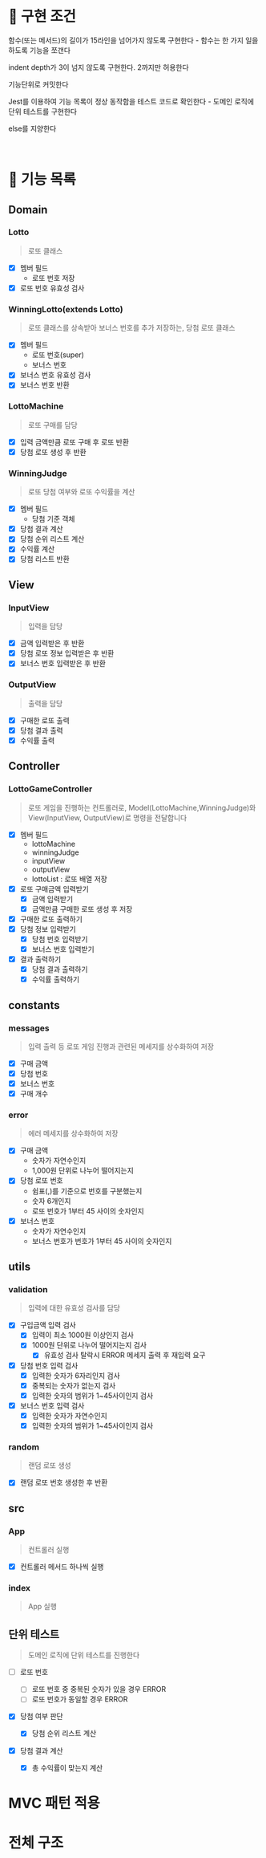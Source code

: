 # 🎯 구현 조건

함수(또는 메서드)의 길이가 15라인을 넘어가지 않도록 구현한다 - 함수는 한 가지 일을 하도록 기능을 쪼갠다

indent depth가 3이 넘지 않도록 구현한다. 2까지만 허용한다

기능단위로 커밋한다

Jest를 이용하여 기능 목록이 정상 동작함을 테스트 코드로 확인한다 - 도메인 로직에 단위 테스트를 구현한다

else를 지양한다

<br>

# 🚀 기능 목록

## Domain

### Lotto

> 로또 클래스

- [x] 멤버 필드
  - 로또 번호 저장
- [x] 로또 번호 유효성 검사

### WinningLotto(extends Lotto)

> 로또 클래스를 상속받아 보너스 번호를 추가 저장하는, 당첨 로또 클래스

- [x] 멤버 필드
  - 로또 번호(super)
  - 보너스 번호
- [x] 보너스 번호 유효성 검사
- [x] 보너스 번호 반환

### LottoMachine

> 로또 구매를 담당

- [x] 입력 금액만큼 로또 구매 후 로또 반환
- [x] 당첨 로또 생성 후 반환

### WinningJudge

> 로또 당첨 여부와 로또 수익률을 계산

- [x] 멤버 필드
  - 당첨 기준 객체
- [x] 당첨 결과 계산
- [x] 당첨 순위 리스트 계산
- [x] 수익률 계산
- [x] 당첨 리스트 반환

## View

### InputView

> 입력을 담당

- [x] 금액 입력받은 후 반환
- [x] 당첨 로또 정보 입력받은 후 반환
- [x] 보너스 번호 입력받은 후 반환

### OutputView

> 출력을 담당

- [x] 구매한 로또 출력
- [x] 당첨 결과 출력
- [x] 수익률 출력

## Controller

### LottoGameController

> 로또 게임을 진행하는 컨트롤러로, Model(LottoMachine,WinningJudge)와 View(InputView, OutputView)로 명령을 전달합니다

- [x] 멤버 필드
  - lottoMachine
  - winningJudge
  - inputView
  - outputView
  - lottoList : 로또 배열 저장
- [x] 로또 구매금액 입력받기
  - [x] 금액 입력받기
  - [x] 금액만큼 구매한 로또 생성 후 저장
- [x] 구매한 로또 출력하기
- [x] 당첨 정보 입력받기
  - [x] 당첨 번호 입력받기
  - [x] 보너스 번호 입력받기
- [x] 결과 출력하기
  - [x] 당첨 결과 출력하기
  - [x] 수익률 출력하기

## constants

### messages

> 입력 출력 등 로또 게임 진행과 관련된 메세지를 상수화하여 저장

- [x] 구매 금액
- [x] 당첨 번호
- [x] 보너스 번호
- [x] 구매 개수

### error

> 에러 메세지를 상수화하여 저장

- [x] 구매 금액
  - 숫자가 자연수인지
  - 1,000원 단위로 나누어 떨어지는지
- [x] 당첨 로또 번호
  - 쉼표(,)를 기준으로 번호를 구분했는지
  - 숫자 6개인지
  - 로또 번호가 1부터 45 사이의 숫자인지
- [x] 보너스 번호
  - 숫자가 자연수인지
  - 보너스 번호가 번호가 1부터 45 사이의 숫자인지

## utils

### validation

> 입력에 대한 유효성 검사를 담당

- [x] 구입금액 입력 검사
  - [x] 입력이 최소 1000원 이상인지 검사
  - [x] 1000원 단위로 나누어 떨어지는지 검사
    - [x] 유효성 검사 탈락시 ERROR 메세지 출력 후 재입력 요구
- [x] 당첨 번호 입력 검사
  - [x] 입력한 숫자가 6자리인지 검사
  - [x] 중복되는 숫자가 없는지 검사
  - [x] 입력한 숫자의 범위가 1~45사이인지 검사
- [x] 보너스 번호 입력 검사
  - [x] 입력한 숫자가 자연수인지
  - [x] 입력한 숫자의 범위가 1~45사이인지 검사

### random

> 랜덤 로또 생성

- [x] 랜덤 로또 번호 생성한 후 반환

## src

### App

> 컨트롤러 실행

- [x] 컨트롤러 메서드 하나씩 실행

### index

> App 실행

## 단위 테스트

> 도메인 로직에 단위 테스트를 진행한다

- [ ] 로또 번호

  - [ ] 로또 번호 중 중복된 숫자가 있을 경우 ERROR
  - [ ] 로또 번호가 동일할 경우 ERROR

- [x] 당첨 여부 판단

  - [x] 당첨 순위 리스트 계산

- [x] 당첨 결과 계산

  - [x] 총 수익률이 맞는지 계산

# MVC 패턴 적용

# 전체 구조

